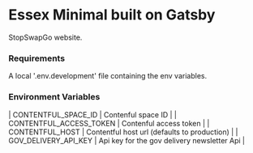 # Essex Minimal built on Gatsby
StopSwapGo website.

### Requirements
A local '.env.development' file containing the env variables.

### Environment Variables

| CONTENTFUL_SPACE_ID | Contenful space ID |
| CONTENTFUL_ACCESS_TOKEN | Contenful access token |
| CONTENTFUL_HOST | Contentful host url (defaults to production) |
| GOV_DELIVERY_API_KEY | Api key for the gov delivery newsletter Api |